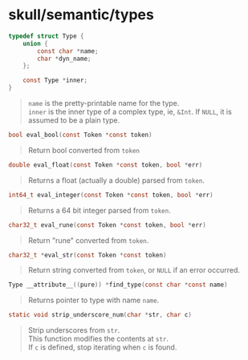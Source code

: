 # skull/semantic/types

```c
typedef struct Type {
	union {
		const char *name;
		char *dyn_name;
	};

	const Type *inner;
}
```

> `name` is the pretty-printable name for the type.
> \
> `inner` is the inner type of a complex type, ie, `&Int`. If `NULL`, it is
> assumed to be a plain type.

```c
bool eval_bool(const Token *const token)
```

> Return bool converted from `token`

```c
double eval_float(const Token *const token, bool *err)
```

> Returns a float (actually a double) parsed from `token`.

```c
int64_t eval_integer(const Token *const token, bool *err)
```

> Returns a 64 bit integer parsed from `token`.

```c
char32_t eval_rune(const Token *const token, bool *err)
```

> Return "rune" converted from `token`.

```c
char32_t *eval_str(const Token *const token)
```

> Return string converted from `token`, or `NULL` if an error occurred.

```c
Type __attribute__((pure)) *find_type(const char *const name)
```

> Returns pointer to type with name `name`.

```c
static void strip_underscore_num(char *str, char c)
```

> Strip underscores from `str`.
> \
> This function modifies the contents at `str`.
> \
> If `c` is defined, stop iterating when `c` is found.

